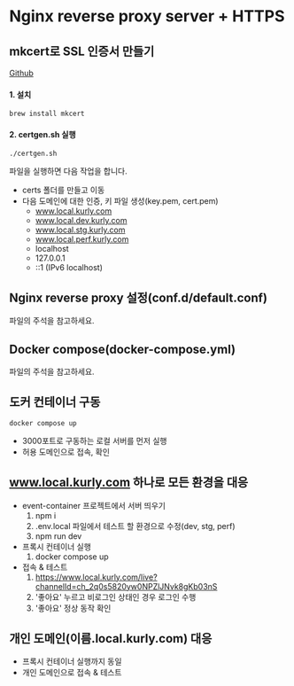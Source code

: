 # Nginx reverse proxy server + HTTPS

## mkcert로 SSL 인증서 만들기
[Github](https://github.com/FiloSottile/mkcert)  

#### 1. 설치
```
brew install mkcert
```

#### 2. certgen.sh 실행
```
./certgen.sh
```
파일을 실행하면 다음 작업을 합니다.
- certs 폴더를 만들고 이동
- 다음 도메인에 대한 인증, 키 파일 생성(key.pem, cert.pem)
  - www.local.kurly.com 
  - www.local.dev.kurly.com
  - www.local.stg.kurly.com
  - www.local.perf.kurly.com
  - localhost
  - 127.0.0.1
  - ::1 (IPv6 localhost)

## Nginx reverse proxy 설정(conf.d/default.conf)
파일의 주석을 참고하세요.

## Docker compose(docker-compose.yml)
파일의 주석을 참고하세요.

## 도커 컨테이너 구동
```
docker compose up
```
- 3000포트로 구동하는 로컬 서버를 먼저 실행
- 허용 도메인으로 접속, 확인

## www.local.kurly.com 하나로 모든 환경을 대응
- event-container 프로젝트에서 서버 띄우기
  1. npm i
  2. .env.local 파일에서 테스트 할 환경으로 수정(dev, stg, perf)
  3. npm run dev
- 프록시 컨테이너 실행
  1. docker compose up
- 접속 & 테스트
  1. https://www.local.kurly.com/live?channelId=ch_2q0s5820yw0NPZlJNvk8gKb03nS
  2. '좋아요' 누르고 비로그인 상태인 경우 로그인 수행
  3. '좋아요' 정상 동작 확인

## 개인 도메인(이름.local.kurly.com) 대응
- 프록시 컨테이너 실행까지 동일
- 개인 도메인으로 접속 & 테스트